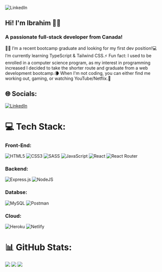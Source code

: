 ![LinkedIn](https://t4.ftcdn.net/jpg/02/78/37/47/360_F_278374738_ypRn0utOVnebuhmpSrDiwkzFsdqEm0aa.jpg)
## Hi! I'm Ibrahim 👨‍💻

### A passionate full-stack developer from Canada!	

👨‍💻 I’m a recent bootcamp graduate and looking for my first dev position!💻 I’m currently learning TypeScript & Tailwind CSS.⚡ Fun fact: I used to be enrolled in a computer science program, as my interest in programming increased I decided to take the shorter route and graduate from a web development bootcamp.🌘 When I'm not coding, you can either find me working out, gaming, or watching YouTube/Netflix.📲


## 🌐 Socials:
[![LinkedIn](https://img.shields.io/badge/LinkedIn-0077B5?style=for-the-badge&logo=linkedin&logoColor=white)](https://www.linkedin.com/in/ibrahim-abdulah/)

# 💻 Tech Stack:
### Front-End: 
![HTML5](https://img.shields.io/badge/HTML5-E34F26?style=for-the-badge&logo=html5&logoColor=white) 
![CSS3](https://img.shields.io/badge/CSS3-1572B6?style=for-the-badge&logo=css3&logoColor=white) 
![SASS](https://img.shields.io/badge/Sass-CC6699?style=for-the-badge&logo=sass&logoColor=white) 
![JavaScript](https://img.shields.io/badge/JavaScript-F7DF1E?style=for-the-badge&logo=javascript&logoColor=black)
![React](https://img.shields.io/badge/React-20232A?style=for-the-badge&logo=react&logoColor=61DAFB) 
![React Router](https://img.shields.io/badge/React_Router-CA4245?style=for-the-badge&logo=react-router&logoColor=white) 

### Backend: 
![Express.js](https://img.shields.io/badge/Express.js-404D59?style=for-the-badge) 
![NodeJS](https://img.shields.io/badge/Node.js-43853D?style=for-the-badge&logo=node.js&logoColor=white) 

### Databse:
![MySQL](https://img.shields.io/badge/MySQL-00000F?style=for-the-badge&logo=mysql&logoColor=white)
![Postman](https://img.shields.io/badge/Postman-FF6C37?style=flat&logo=postman&logoColor=white)

### Cloud:
![Heroku](https://img.shields.io/badge/Heroku-430098?style=for-the-badge&logo=heroku&logoColor=white) 
![Netlify](https://img.shields.io/badge/Netlify-00C7B7?style=for-the-badge&logo=netlify&logoColor=white) 



# 📊 GitHub Stats:
![](https://github-readme-stats.vercel.app/api?username=ibrahimabdulah&show_icons=true)
![](https://github-readme-streak-stats.herokuapp.com/?user=ibrahimabdulah&theme=dark&hide_border=false)
![](https://github-readme-stats.vercel.app/api/top-langs/?username=ibrahimabdulah&theme=dark&hide_border=false&include_all_commits=false&count_private=false&layout=compact)

